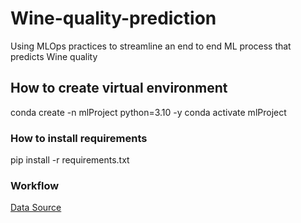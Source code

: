 # Wine-quality-prediction
Using MLOps practices to streamline an end to end ML process that predicts Wine quality


## How to create virtual environment
conda create -n mlProject python=3.10 -y
conda activate mlProject


### How to install requirements

pip install -r requirements.txt



### Workflow




[Data Source](https://www.kaggle.com/datasets/yasserh/wine-quality-dataset)




